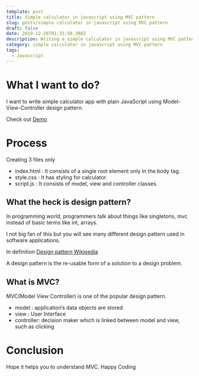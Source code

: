 ```yaml
---
template: post
title: Simple calculator in javascript using MVC pattern
slug: posts/simple calculator in javascript using MVC pattern
draft: false
date: 2019-12-26T01:31:50.398Z
description: Writing a simple calculator in javascript using MVC pattern
category: simple calculator in javascript using MVC pattern
tags:
  - Javascript
---
```

# What I want to do?

I want to write simple calculator app with plain JavaScript using Model-View-Controller design pattern.

Check out [Demo](https://gitsanto.github.io/SimpleCalculator_UsingMVCDesignPattern/)

# Process

Creating 3 files only

* index.html : It consists of a single root element only in the body tag.
* style.css : It has styling for calculator.
* script.js : It consists of model, view and controller classes.

## What the heck is design pattern?

In programming world, programmers talk about things like singletons, mvc instead of basic terms like int, arrays. 

I not big fan of this but you will see many different design pattern used in software applications.

In definition [Design pattern   Wikipedia](https://en.wikipedia.org/wiki/Design_pattern)

A design pattern is the re-usable form of a solution to a design problem.

## What is MVC?

MVC(Model View Controller) is one of the popular design pattern.

* model :  application’s data objects are stored
* view : User Interface
* controller: decision maker which is linked between model and view, such as clicking



# Conclusion

Hope it helps you to understand MVC. Happy Coding
